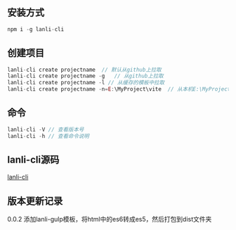 ## 安装方式
```js
npm i -g lanli-cli
```
## 创建项目
```js
lanli-cli create projectname  // 默认从github上拉取
lanli-cli create projectname -g   // 从github上拉取
lanli-cli create projectname -l // 从缓存的模板中拉取
lanli-cli create projectname -n=E:\MyProject\vite  // 从本机E:\MyProject\vite文件下拉取
```

## 命令
```js
lanli-cli -V // 查看版本号
lanli-cli -h // 查看命令说明
```

## lanli-cli源码
[lanli-cli](https://github.com/slailcp/lanli-cli)

## 版本更新记录
0.0.2  添加lanli-gulp模板，将html中的es6转成es5，然后打包到dist文件夹











